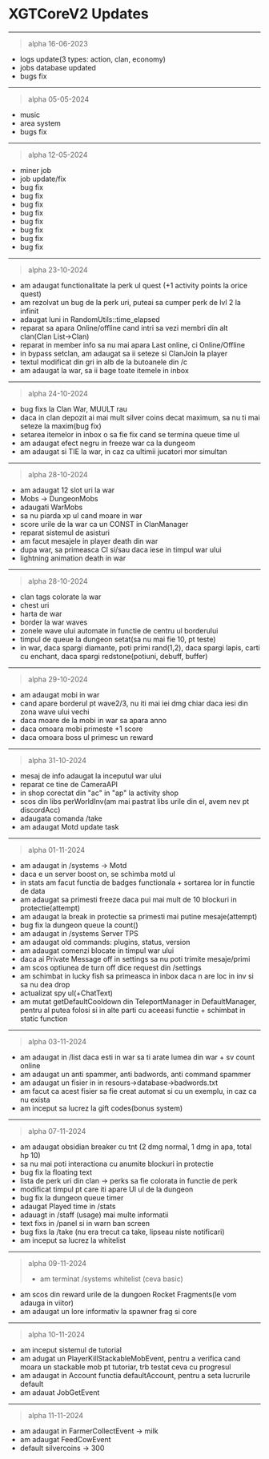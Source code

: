 # XGTCoreV2 Updates

***

> alpha 16-06-2023
- logs update(3 types: action, clan, economy)
- jobs database updated
- bugs fix

***

> alpha 05-05-2024
- music
- area system
- bugs fix

***

> alpha 12-05-2024
- miner job
- job update/fix
- bug fix
- bug fix
- bug fix
- bug fix
- bug fix
- bug fix
- bug fix
- bug fix

***

> alpha 23-10-2024
- am adaugat functionalitate la perk ul quest (+1 activity points la orice quest)
- am rezolvat un bug de la perk uri, puteai sa cumper perk de lvl 2 la infinit
- adaugat luni in RandomUtils::time_elapsed
- reparat sa apara Online/offline cand intri sa vezi membri din alt clan(Clan List->Clan)
- reparat in member info sa nu mai apara Last online, ci Online/Offline
- in bypass setclan, am adaugat sa ii seteze si ClanJoin la player
- textul modificat din gri in alb de la butoanele din /c
- am adaugat la war, sa ii bage toate itemele in inbox

***

> alpha 24-10-2024
- bug fixs la Clan War, MUULT rau
- daca in clan depozit ai mai mult silver coins decat maximum, sa nu ti mai seteze la maxim(bug fix)
- setarea itemelor in inbox o sa fie fix cand se termina queue time ul
- am adaugat efect negru in freeze war ca la dungeom
- am adaugat si TIE la war, in caz ca ultimii jucatori mor simultan

***

> alpha 28-10-2024
- am adaugat 12 slot uri la war
- Mobs -> DungeonMobs
- adaugati WarMobs
- sa nu piarda xp ul cand moare in war
- score urile de la war ca un CONST in ClanManager
- reparat sistemul de asisturi
- am facut mesajele in player death din war
- dupa war, sa primeasca CI si/sau daca iese in timpul war ului
- lightning animation death in war

*** 

> alpha 28-10-2024
- clan tags colorate la war
- chest uri
- harta de war
- border la war waves
- zonele wave ului automate in functie de centru ul borderului
- timpul de queue la dungeon setat(sa nu mai fie 10, pt teste)
- in war, daca spargi diamante, poti primi rand(1,2), daca spargi lapis, carti cu enchant, daca spargi redstone(potiuni, debuff, buffer)

***

> alpha 29-10-2024
- am adaugat mobi in war
- cand apare borderul pt wave2/3, nu iti mai iei dmg chiar daca iesi din zona wave ului vechi
- daca moare de la mobi in war sa apara anno
- daca omoara mobi primeste +1 score
- daca omoara boss ul primesc un reward


***

> alpha 31-10-2024
- mesaj de info adaugat la inceputul war ului
- reparat ce tine de CameraAPI
- in shop corectat din "ac" in "ap" la activity shop
- scos din libs perWorldInv(am mai pastrat libs urile din el, avem nev pt discordAcc)
- adaugata comanda /take
- am adaugat Motd update task 


***

> alpha 01-11-2024
- am adaugat in /systems -> Motd
- daca e un server boost on, se schimba motd ul
- in stats am facut functia de badges functionala + sortarea lor in functie de data
- am adaugat sa primesti freeze daca pui mai mult de 10 blockuri in protectie(attempt)
- am adaugat la break in protectie sa primesti mai putine mesaje(attempt)
- bug fix la dungeon queue la count()
- am adaugat in /systems Server TPS
- am adaugat old commands: plugins, status, version
- am adaugat comenzi blocate in timpul war ului
- daca ai Private Message off in settings sa nu poti trimite mesaje/primi
- am scos optiunea de turn off dice request din /settings
- am schimbat in lucky fish sa primeasca in inbox daca n are loc in inv si sa nu dea drop
- actualizat spy ul(+ChatText)
- am mutat getDefaultCooldown din TeleportManager in DefaultManager, pentru al putea folosi si in alte parti cu aceeasi functie + schimbat in static function


***

> alpha 03-11-2024
- am adaugat in /list daca esti in war sa ti arate lumea din war + sv count online
- am adaugat un anti spammer, anti badwords, anti command spammer
- am adaugat un fisier in in resours->database->badwords.txt
- am facut ca acest fisier sa fie creat automat si cu un exemplu, in caz ca nu exista
- am inceput sa lucrez la gift codes(bonus system)


***

> alpha 07-11-2024
- am adaugat obsidian breaker cu tnt (2 dmg normal, 1 dmg in apa, total hp 10)
- sa nu mai poti interactiona cu anumite blockuri in protectie
- bug fix la floating text
- lista de perk uri din clan -> perks sa fie colorata in functie de perk
- modificat timpul pt care iti apare UI ul de la dungeon
- bug fix la dungeon queue timer
- adaugat Played time in /stats
- adauagt in /staff (usage) mai multe informatii
- text fixs in /panel si in warn ban screen
- bug fixs la /take (nu era trecut ca take, lipseau niste notificari)
- am inceput sa lucrez la whitelist


***

> alpha 09-11-2024
> - am terminat /systems whitelist (ceva basic)
- am scos din reward urile de la dungoen Rocket Fragments(le vom adauga in viitor)
- am adaugat un lore informativ la spawner frag si core


***

> alpha 10-11-2024
- am inceput sistemul de tutorial
- am adugat un PlayerKillStackableMobEvent, pentru a verifica cand moara un stackable mob pt tutoriar, trb testat ceva cu progresul
- am adaugat in Account functia defaultAccount, pentru a seta lucrurile default
- am adauat JobGetEvent


***


> alpha 11-11-2024
- am adaugat in FarmerCollectEvent -> milk
- am adaugat FeedCowEvent
- default silvercoins -> 300
